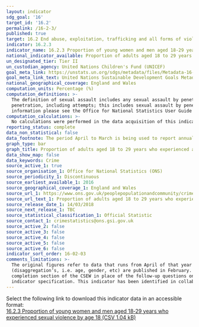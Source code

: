 ```yaml
---
layout: indicator
sdg_goal: '16'
target_id: '16.2'
permalink: /16-2-3/
published: true
target: 16.2 End abuse, exploitation, trafficking and all forms of violence against and torture of children
indicator: 16.2.3
indicator_name: 16.2.3 Proportion of young women and men aged 18‑29 years who experienced sexual violence by age 18
national_indicator_available: Proportion of adults aged 18 to 29 years who experienced abuse as a child before the age of 16
un_designated_tier: Tier II
un_custodian_agency: United Nations Children's Fund (UNICEF)
goal_meta_link: https://unstats.un.org/sdgs/metadata/files/Metadata-16-02-03.pdf
goal_meta_link_text: United Nations Sustainable Development Goals Metadata (PDF 208 KB)
national_geographical_coverage: England and Wales
computation_units: Percentage (%)
computation_definitions: >-
  The definition of sexual assault includes any sexual assault by penetration or rape, including attempts and any other sexual assault such as indecent exposure or unwanted touching. The following are subcategories of the “any sexual assault" category - sexual assault by rape or
  penetration, including attempts; this includes sexual assault by penetration with any object; other sexual assaults including indecent exposure or unwanted touching; the category includes indecent exposure, or being touched sexually whether it was agreed to or not. For further
  information please see the Office for National Statistics User Guide to Crime Statistics for England and Wales @ https://www.ons.gov.uk/file?uri=/peoplepopulationandcommunity/crimeandjustice/methodologies/crimeandjusticemethodology/userguidetocrimestatistics.pdf.
computation_calculations: >-
  No calculations were performed in the data acquisition of this indicator as appropriate data was readily available in the final format specified by this indicator. For insight into the details of potential calculations please refer to the original source metadata or source contact.
reporting_status: complete
data_non_statistical: false
data_footnote: The period April to March is being used to report annual data. The date on the X axis is the year at the start of the period
graph_type: bar
graph_title: Proportion of adults aged 18 to 29 years who experienced abuse as a child before the age of 16
data_show_map: false
data_keywords: Crime
source_active_1: true
source_organisation_1: Office for National Statistics (ONS)
source_periodicity_1: Discontinuous
source_earliest_available_1: 2016
source_geographical_coverage_1: England and Wales
source_url_1: https://www.ons.gov.uk/peoplepopulationandcommunity/crimeandjustice/adhocs/008191proportionofadultsaged18to29yearswhoexperiencedabuseasachildbeforetheageof16byoffencetypeyearendingmarch2016csew
source_url_text_1: Proportion of adults aged 18 to 29 years who experienced abuse as a child (before the age of 16) by offence type, year ending March 2016 CSEW
source_release_date_1: 14/03/2018
source_next_release_1: TBC
source_statistical_classification_1: Official Statistic 
source_contact_1: crimestatistics@ons.gsi.gov.uk
source_active_2: false
source_active_3: false
source_active_4: false
source_active_5: false
source_active_6: false
indicator_sort_order: 16-02-03
comments_limitations: >-
  The original figures refer to data that runs from April of that year to March the following year. For example, 2015 data date range is from April 2015 to March 2016.   Coverage is limited to England and Wales.   The headline data are published in July, however the specific breakdowns
  (disaggregation’s, i.e. age, gender, etc) are published in February.   The 2015 to 2016 Crime Survey for England and Wales (CSEW) ran for the first time a module of questions asking adults whether they were abused as a child. The module on abuse during childhood was added to the self
  completion section of the CSEW in place of the follow-up questions on serious sexual assault for survey year ending March 2016.   This indicator is being used as an approximation of the UN SDG Indicator. Where possible, we will work to identify or develop UK data to meet the global
  indicator specification. This indicator has been identified in collaboration with topic experts.
---
```

Select the following link to download this indicator data in an accessible format:<br>[16.2.3 Proportion of young women and men aged 18‑29 years who experienced sexual violence by age 18 (CSV 1.04 kB)](https://sustainabledevelopment-uk.github.io/sdg-data/data/16-2-3.csv)